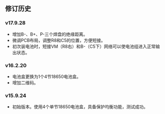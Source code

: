 ## 修订历史

### v17.9.28

- 增加B-、B+、P-三个焊盘的绝缘距离。
- 微调PCB布局，调整R8和C5的位置，方便短接。
- 初次装电池时，短接VM（R8右）和B-（C5下）网络可以使电池组进入正常输出状态。

### v16.2.20

- 电池盒更换为1个4节18650电池盒。
- 增加二维码。

### v15.9.24

- 初始版本。使用4个单节18650电池盒，具备保护均衡功能，测试成功。